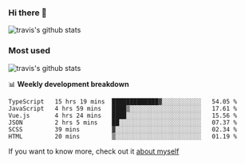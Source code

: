### Hi there 👋

<!--
**HondryTravis/HondryTravis** is a ✨ _special_ ✨ repository because its `README.md` (this file) appears on your GitHub profile.

Here are some ideas to get you started:

- 🔭 I’m currently working on ...
- 🌱 I’m currently learning ...
- 👯 I’m looking to collaborate on ...
- 🤔 I’m looking for help with ...
- 💬 Ask me about ...
- 📫 How to reach me: ...
- 😄 Pronouns: ...
- ⚡ Fun fact: ...
-->

![travis's github stats](https://github-readme-stats.vercel.app/api?username=HondryTravis&hide=stars)
### Most used
![travis's github stats](https://github-readme-stats.anuraghazra1.vercel.app/api/top-langs/?username=HondryTravis&layout=compact&hide_title=true)

📊 **Weekly development breakdown**

<!--START_SECTION:waka-->

```text
TypeScript   15 hrs 19 mins  █████████████▓░░░░░░░░░░░   54.05 %
JavaScript   4 hrs 59 mins   ████▒░░░░░░░░░░░░░░░░░░░░   17.61 %
Vue.js       4 hrs 24 mins   ████░░░░░░░░░░░░░░░░░░░░░   15.56 %
JSON         2 hrs 5 mins    ██░░░░░░░░░░░░░░░░░░░░░░░   07.37 %
SCSS         39 mins         ▓░░░░░░░░░░░░░░░░░░░░░░░░   02.34 %
HTML         20 mins         ▒░░░░░░░░░░░░░░░░░░░░░░░░   01.19 %
```

<!--END_SECTION:waka-->

If you want to know more, check out it [about myself](https://hondrytravis.github.io/)
